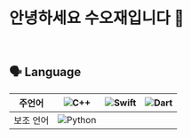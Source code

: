 # 안녕하세요 수오재입니다 👋

<br/>

## 🗣️ Language

| 주언어 | ![C++](https://img.icons8.com/color/48/000000/c-plus-plus-logo.png) | ![Swift](https://img.icons8.com/color/48/000000/swift.png) |  ![Dart](https://img.icons8.com/color/48/000000/dart.png) |
|:---------:|:---------:|:---------:|:---------:|
| 보조 언어 | ![Python](https://img.icons8.com/color/48/000000/python.png) |  | |
